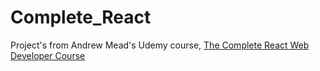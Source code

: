 # Complete_React
Project's from Andrew Mead's Udemy course, [The Complete React Web Developer Course](https://www.udemy.com/react-2nd-edition/)
